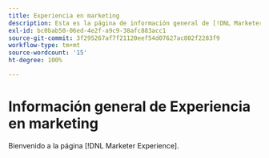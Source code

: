 ```yaml
---
title: Experiencia en marketing
description: Esta es la página de información general de [!DNL Marketer Experience].
exl-id: bc0bab50-06ed-4e2f-a9c9-38afc883acc1
source-git-commit: 3f295267af7f21120eef54d07627ac802f2283f9
workflow-type: tm+mt
source-wordcount: '15'
ht-degree: 100%

---
```


# Información general de Experiencia en marketing

Bienvenido a la página [!DNL Marketer Experience].
